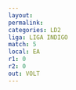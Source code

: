 ```yaml
---
layout: 
permalink: 
categories: LD2
liga: LIGA INDIGO
match: 5
local: EA
r1: 0
r2: 0
out: VOLT
---
```

